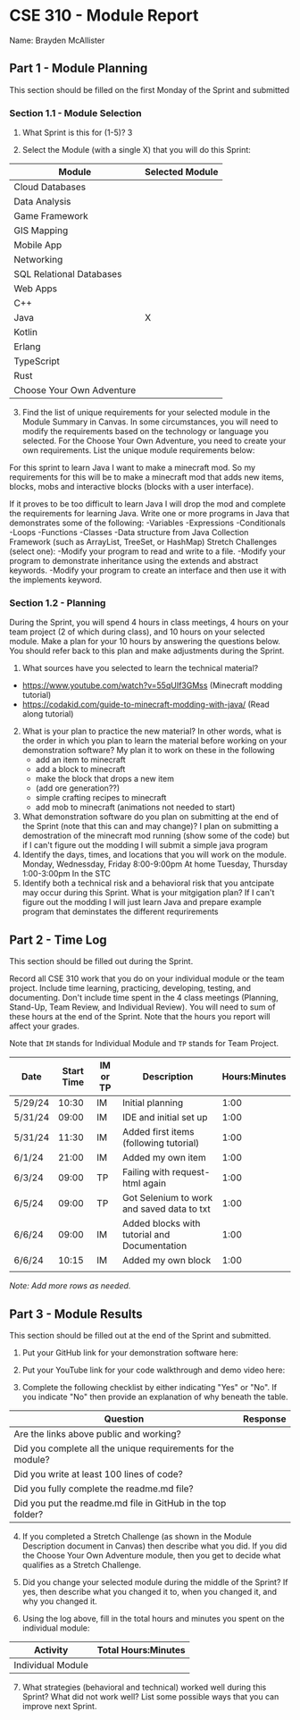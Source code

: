 # CSE 310 - Module Report

Name: Brayden McAllister

## Part 1 - Module Planning

This section should be filled on the first Monday of the Sprint and submitted

### Section 1.1 - Module Selection

1. What Sprint is this for (1-5)? 3

2. Select the Module (with a single X) that you will do this Sprint:

|Module                   |Selected Module|
|-------------------------|---------------|
|Cloud Databases          |               |
|Data Analysis            |               |
|Game Framework           |               |
|GIS Mapping              |               |
|Mobile App               |               |
|Networking               |               |
|SQL Relational Databases |               |
|Web Apps                 |               |
|C++                      |               |
|Java                     |       X       |
|Kotlin                   |               |
|Erlang                   |               |
|TypeScript               |               |
|Rust                     |               |
|Choose Your Own Adventure|               |

3. Find the list of unique requirements for your selected module in the Module Summary in Canvas.  In some circumstances, you will need to modify the requirements based on the technology or language you selected.  For the Choose Your Own Adventure, you need to create your own requirements.  List the unique module requirements below:

For this sprint to learn Java I want to make a minecraft mod. So my requirements for this will be to make a minecraft mod that adds new items, blocks, mobs and interactive blocks (blocks with a user interface).

If it proves to be too difficult to learn Java I will drop the mod and complete the requirements for learning Java.
Write one or more programs in Java that demonstrates some of the following:
    -Variables
    -Expressions
    -Conditionals
    -Loops
    -Functions
    -Classes
    -Data structure from Java Collection Framework (such as ArrayList, TreeSet, or HashMap)
Stretch Challenges (select one):
    -Modify your program to read and write to a file.
    -Modify your program to demonstrate inheritance using the extends and abstract keywords.
    -Modify your program to create an interface and then use it with the implements keyword.

### Section 1.2 - Planning

During the Sprint, you will spend 4 hours in class meetings, 4 hours on your team project (2 of which during class), and 10 hours on your selected module.  Make a plan for your 10 hours by answering the questions below.  You should refer back to this plan and make adjustments during the Sprint.

1. What sources have you selected to learn the technical material?
 - https://www.youtube.com/watch?v=55qUIf3GMss (Minecraft modding tutorial)
 - https://codakid.com/guide-to-minecraft-modding-with-java/ (Read along tutorial)
2. What is your plan to practice the new material?  In other words, what is the order in which you plan to learn the material before working on your demonstration software?
    My plan it to work on these in the following
     - add an item to minecraft
     - add a block to minecraft
     - make the block that drops a new item
     - (add ore generation??)
     - simple crafting recipes to minecraft
     - add mob to minecraft (animations not needed to start)
3. What demonstration software do you plan on submitting at the end of the Sprint (note that this can and may change)?
    I plan on submitting a demostration of the minecraft mod running (show some of the code) but if I can't figure out the modding I will submit a simple java program
4. Identify the days, times, and locations that you will work on the module.
    Monday, Wednessday, Friday 8:00-9:00pm At home
    Tuesday, Thursday 1:00-3:00pm In the STC
5. Identify both a technical risk and a behavioral risk that you antcipate may occur during this Sprint.  What is your mitgigation plan?
    If I can't figure out the modding I will just learn Java and prepare example program that deminstates the different requrirements


## Part 2 - Time Log

This section should be filled out during the Sprint. 

Record all CSE 310 work that you do on your individual module or the team project.  Include time learning, practicing, developing, testing, and documenting.  Don't include time spent in the 4 class meetings (Planning, Stand-Up, Team Review, and Individual Review).  You will need to sum of these hours at the end of the Sprint. Note that the hours you report will affect your grades.

Note that `IM` stands for Individual Module and `TP` stands for Team Project.  

|Date      |Start Time|IM or TP|Description                                  |Hours:Minutes|
|----------|----------|--------|---------------------------------------------|-------------|
| 5/29/24  |  10:30   | IM     | Initial planning                            | 1:00        |
| 5/31/24  |  09:00   | IM     | IDE and initial set up                      | 1:00        |
| 5/31/24  |  11:30   | IM     | Added first items (following tutorial)      | 1:00        |
| 6/1/24   |  21:00   | IM     | Added my own item                           | 1:00        |
| 6/3/24   |  09:00   | TP     | Failing with request-html again             | 1:00        |
| 6/5/24   |  09:00   | TP     | Got Selenium to work and saved data to txt  | 1:00        |
| 6/6/24   |  09:00   | IM     | Added blocks with tutorial and Documentation| 1:00        |
| 6/6/24   |  10:15   | IM     | Added my own block                          | 1:00        |
|          |          |        |                                             |             |

_Note: Add more rows as needed._


## Part 3 - Module Results

This section should be filled out at the end of the Sprint and submitted.

1. Put your GitHub link for your demonstration software here: 

2. Put your YouTube link for your code walkthrough and demo video here:

3. Complete the following checklist by either indicating "Yes" or "No". If you indicate "No" then provide an explanation of why beneath the table.

|Question                                                    |Response|
|------------------------------------------------------------|--------|
|Are the links above public and working?                     |        |
|Did you complete all the unique requirements for the module?|        |
|Did you write at least 100 lines of code?                   |        |
|Did you fully complete the readme.md file?                  |        |
|Did you put the readme.md file in GitHub in the top folder? |        |

4. If you completed a Stretch Challenge (as shown in the Module Description document in Canvas) then describe what you did.  If you did the Choose Your Own Adventure module, then you get to decide what qualifies as a Stretch Challenge.

5. Did you change your selected module during the middle of the Sprint?  If yes, then describe what you changed it to, when you changed it, and why you changed it.

6. Using the log above, fill in the total hours and minutes you spent on the individual module:

|Activity         |Total Hours:Minutes|
|-----------------|-------------------|
|Individual Module|                   |

7. What strategies (behavioral and technical) worked well during this Sprint?  What did not work well?  List some possible ways that you can improve next Sprint.

